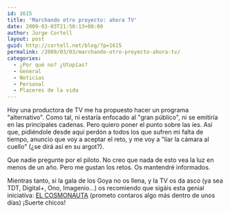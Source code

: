 ```yaml
---
id: 1615
title: 'Marchando otro proyecto: ahora TV'
date: 2009-03-03T21:50:13+00:00
author: Jorge Cortell
layout: post
guid: http://cortell.net/blog/?p=1615
permalink: /2009/03/03/marchando-otro-proyecto-ahora-tv/
categories:
  - ¿Por qué no? ¿Utopías?
  - General
  - Noticias
  - Personal
  - Placeres de la vida
---
```

Hoy una productora de TV me ha propuesto hacer un programa "alternativo". Como tal, ni estaría enfocado al "gran público", ni se emitiría en las principales cadenas. Pero quiero poner el punto sobre las íes. Así que, pidiéndole desde aquí perdón a todos los que sufren mi falta de tiempo, anuncio que voy a aceptar el reto, y me voy a "liar la cámara al cuello" (¿se dirá así en su argot?).

Que nadie pregunte por el piloto. No creo que nada de esto vea la luz en menos de un año. Pero me gustan los retos. Os mantendré informados.

Mientras tanto, si la gala de los Goya no os llena, y la TV os da asco (ya sea TDT, Digital+, Ono, Imagenio...) os recomiendo que sigáis esta genial iniciativa: <a title="http://www.riotcinema.com/" href="http://www.riotcinema.com/" target="_blank">EL COSMONAUTA</a> (prometo contaros algo más dentro de unos días) ¡Suerte chicos!